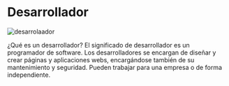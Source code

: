 # Desarrollador 

![desarrolaador](desaimg.jpg)

¿Qué es un desarrollador? El significado de desarrollador es un programador de software. Los desarrolladores se encargan de diseñar y crear páginas y aplicaciones webs, encargándose también de su mantenimiento y seguridad.
Pueden trabajar para una empresa o de forma independiente.
